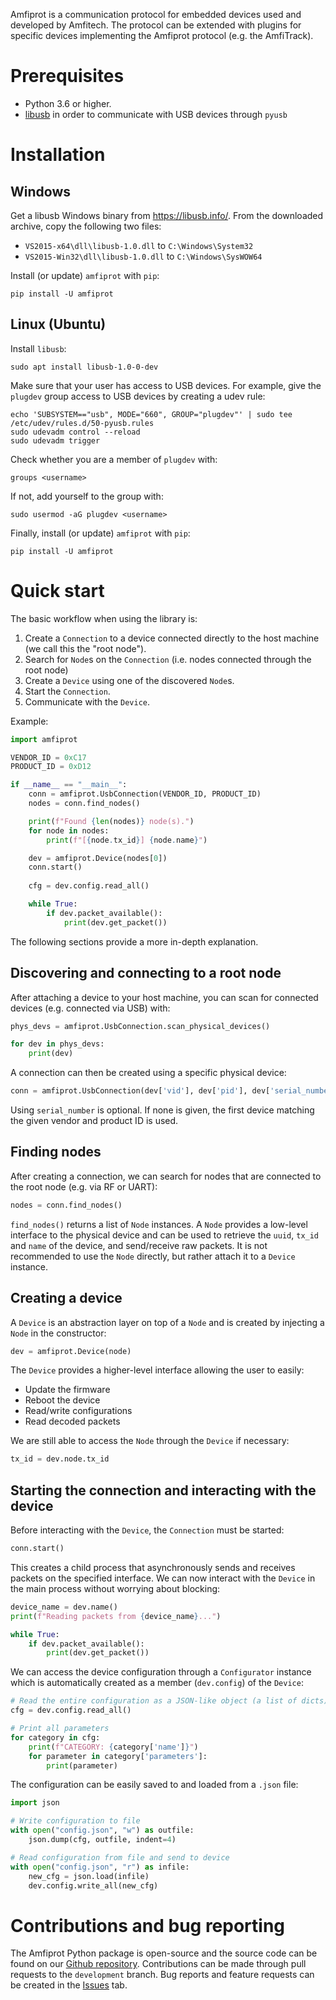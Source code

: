 Amfiprot is a communication protocol for embedded devices used and developed by Amfitech. The protocol can be extended with plugins for specific devices implementing the Amfiprot protocol (e.g. the AmfiTrack).

# Prerequisites

- Python 3.6 or higher.
- [libusb](https://libusb.info/) in order to communicate with USB devices through `pyusb`

# Installation

## Windows

Get a libusb Windows binary from https://libusb.info/. From the downloaded archive, copy the following two files:

- `VS2015-x64\dll\libusb-1.0.dll` to `C:\Windows\System32`
- `VS2015-Win32\dll\libusb-1.0.dll` to `C:\Windows\SysWOW64`

Install (or update) `amfiprot` with `pip`:

```shell
pip install -U amfiprot
```

## Linux (Ubuntu)

Install `libusb`:

```shell
sudo apt install libusb-1.0-0-dev
```

Make sure that your user has access to USB devices. For example, give the `plugdev` group access to USB devices by creating a udev rule:

```shell
echo 'SUBSYSTEM=="usb", MODE="660", GROUP="plugdev"' | sudo tee /etc/udev/rules.d/50-pyusb.rules
sudo udevadm control --reload
sudo udevadm trigger
```

Check whether you are a member of `plugdev` with:

```shell
groups <username>
```

If not, add yourself to the group with:

``` shell
sudo usermod -aG plugdev <username>
```

Finally, install (or update) `amfiprot` with `pip`:

```shell
pip install -U amfiprot
```

# Quick start

The basic workflow when using the library is:

1. Create a `Connection` to a device connected directly to the host machine (we call this the "root node").
2. Search for `Node`s on the `Connection` (i.e. nodes connected through the root node)
3. Create a `Device` using one of the discovered `Node`s.
4. Start the `Connection`.
5. Communicate with the `Device`.

Example:

```python
import amfiprot

VENDOR_ID = 0xC17
PRODUCT_ID = 0xD12

if __name__ == "__main__":
    conn = amfiprot.UsbConnection(VENDOR_ID, PRODUCT_ID)
    nodes = conn.find_nodes()

    print(f"Found {len(nodes)} node(s).")
    for node in nodes:
        print(f"[{node.tx_id}] {node.name}")

    dev = amfiprot.Device(nodes[0])
    conn.start()
    
    cfg = dev.config.read_all()

    while True:
        if dev.packet_available():
            print(dev.get_packet())
```

The following sections provide a more in-depth explanation.

## Discovering and connecting to a root node

After attaching a device to your host machine, you can scan for connected devices (e.g. connected via USB) with:

```python
phys_devs = amfiprot.UsbConnection.scan_physical_devices()

for dev in phys_devs:
    print(dev)
```

A connection can then be created using a specific physical device:

```python
conn = amfiprot.UsbConnection(dev['vid'], dev['pid'], dev['serial_number'])
```

Using `serial_number` is optional. If none is given, the first device matching the given vendor and product ID is used.

## Finding nodes

After creating a connection, we can search for nodes that are connected to the root node (e.g. via RF or UART):

```python
nodes = conn.find_nodes()
```

`find_nodes()` returns a list of `Node` instances. A `Node` provides a low-level interface to the physical device and can be used to retrieve the `uuid`, `tx_id` and `name` of the device, and send/receive raw packets. It is not recommended to use the `Node` directly, but rather attach it to a `Device` instance.

## Creating a device

A `Device` is an abstraction layer on top of a `Node` and is created by injecting a `Node` in the constructor:

```python
dev = amfiprot.Device(node)
```

The `Device` provides a higher-level interface allowing the user to easily:

- Update the firmware
- Reboot the device
- Read/write configurations
- Read decoded packets

We are still able to access the `Node` through the `Device` if necessary:

```python
tx_id = dev.node.tx_id
```

## Starting the connection and interacting with the device

Before interacting with the `Device`, the `Connection` must be started:

```python
conn.start()
```

This creates a child process that asynchronously sends and receives packets on the specified interface. We can now interact with the `Device` in the main process without worrying about blocking:

```python
device_name = dev.name()
print(f"Reading packets from {device_name}...")

while True:
	if dev.packet_available():
		print(dev.get_packet())
```

We can access the device configuration through a `Configurator` instance which is automatically created as a member (`dev.config`) of the `Device`:

```python
# Read the entire configuration as a JSON-like object (a list of dicts)
cfg = dev.config.read_all()

# Print all parameters
for category in cfg:
    print(f"CATEGORY: {category['name']}")
    for parameter in category['parameters']:
        print(parameter)
```

The configuration can be easily saved to and loaded from a `.json` file:

```python
import json

# Write configuration to file
with open("config.json", "w") as outfile:
	json.dump(cfg, outfile, indent=4)

# Read configuration from file and send to device
with open("config.json", "r") as infile:
    new_cfg = json.load(infile)
    dev.config.write_all(new_cfg)
```

# Contributions and bug reporting

The Amfiprot Python package is open-source and the source code can be found on our [Github repository](https://github.com/amfitech/amfiprot). Contributions can be made through pull requests to the `development` branch. Bug reports and feature requests can be created in the [Issues](https://github.com/amfitech/amfiprot/issues) tab.

